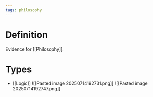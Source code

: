 ```yaml
---
tags: philosophy
---
```


# Definition

Evidence for [[Philosophy]].

# Types

- [[Logic]]
![[Pasted image 20250714192731.png]]
![[Pasted image 20250714192747.png]]

[^1]: [Introduction to Philosophy](zotero://open-pdf/library/items/M84L5RRJ?page=28)